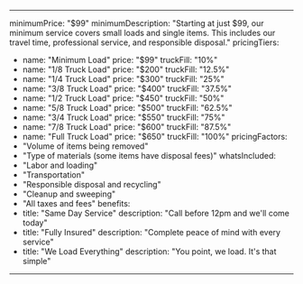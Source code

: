 
---
minimumPrice: "$99"
minimumDescription: "Starting at just $99, our minimum service covers small loads and single items. This includes our travel time, professional service, and responsible disposal."
pricingTiers:
  - name: "Minimum Load"
    price: "$99"
    truckFill: "10%"
  - name: "1/8 Truck Load"
    price: "$200"
    truckFill: "12.5%"
  - name: "1/4 Truck Load"
    price: "$300"
    truckFill: "25%"
  - name: "3/8 Truck Load"
    price: "$400"
    truckFill: "37.5%"
  - name: "1/2 Truck Load"
    price: "$450"
    truckFill: "50%"
  - name: "5/8 Truck Load"
    price: "$500"
    truckFill: "62.5%"
  - name: "3/4 Truck Load"
    price: "$550"
    truckFill: "75%"
  - name: "7/8 Truck Load"
    price: "$600"
    truckFill: "87.5%"
  - name: "Full Truck Load"
    price: "$650"
    truckFill: "100%"
pricingFactors:
  - "Volume of items being removed"
  - "Type of materials (some items have disposal fees)"
whatsIncluded:
  - "Labor and loading"
  - "Transportation"
  - "Responsible disposal and recycling"
  - "Cleanup and sweeping"
  - "All taxes and fees"
benefits:
  - title: "Same Day Service"
    description: "Call before 12pm and we'll come today"
  - title: "Fully Insured"
    description: "Complete peace of mind with every service"
  - title: "We Load Everything"
    description: "You point, we load. It's that simple"
---
